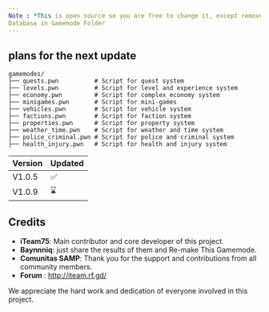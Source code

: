 ```yaml
---
Note : *This is open source so you are free to change it, except remove the credits* 
Database in Gamemode Folder
---
```

## plans for the next update
```
gamemodes/
├── quests.pwn          # Script for quest system
├── levels.pwn          # Script for level and experience system
├── economy.pwn         # Script for complex economy system
├── minigames.pwn       # Script for mini-games
├── vehicles.pwn        # Script for vehicle system
├── factions.pwn        # Script for faction system
├── properties.pwn      # Script for property system
├── weather_time.pwn    # Script for weather and time system
├── police_criminal.pwn # Script for police and criminal system
├── health_injury.pwn   # Script for health and injury system
```

| Version | Updated        |
| ------- | ------------------ |
| V1.0.5  | :white_check_mark: |
| V1.0.9  | ⌛                |


## Credits

- **iTeam75**: Main contributor and core developer of this project.
- **Baynnniq**: just share the results of them and Re-make This Gamemode.
- **Comunitas SAMP**: Thank you for the support and contributions from all community members.
- **Forum** : http://iteam.rf.gd/

We appreciate the hard work and dedication of everyone involved in this project.
